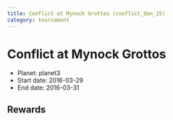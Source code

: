 ```yaml
---
title: Conflict at Mynock Grottos (conflict_dan_15)
category: tournament
---
```

# Conflict at Mynock Grottos

  * Planet: planet3
  * Start date: 2016-03-29
  * End date: 2016-03-31

## Rewards

